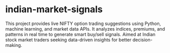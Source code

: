 # indian-market-signals
This project provides live NIFTY option trading suggestions using Python, machine learning, and market data APIs. It analyzes indices, premiums, and patterns in real time to generate smart buy/sell signals. Aimed at Indian stock market traders seeking data-driven insights for better decision-making.
